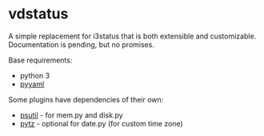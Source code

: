 vdstatus
========

A simple replacement for i3status that is both extensible and customizable.
Documentation is pending, but no promises.

Base requirements:
* python 3
* [pyyaml](https://pyyaml.org/)

Some plugins have dependencies of their own:
* [psutil](https://github.com/giampaolo/psutil) - for mem.py and disk.py
* [pytz](https://pythonhosted.org/pytz/) - optional for date.py (for custom time zone)
